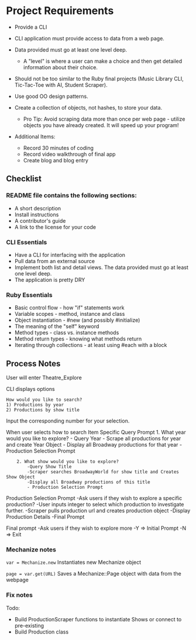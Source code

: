# Project Requirements
- Provide a CLI
- CLI application must provide access to data from a web page.
- Data provided must go at least one level deep.
    - A "level" is where a user can make a choice and then get detailed information about their choice. 
- Should not be too similar to the Ruby final projects (Music Library CLI, Tic-Tac-Toe with AI, Student Scraper).
- Use good OO design patterns. 
- Create a collection of objects, not hashes, to store your data. 
    - Pro Tip: Avoid scraping data more than once per web page - utilize objects you have already created. It will speed up your program!

- Additional Items:
    - Record 30 minutes of coding
    - Record video walkthrough of final app
    - Create blog and blog entry

## Checklist

### README file contains the following sections:
- A short description
- Install instructions
- A contributor's guide
- A link to the license for your code
### CLI Essentials
- Have a CLI for interfacing with the application
- Pull data from an external source
- Implement both list and detail views. The data provided must go at least one level deep.
- The application is pretty DRY
### Ruby Essentials
- Basic control flow - how "if" statements work
- Variable scopes - method, instance and class
- Object instantiation - #new (and possibly #initialize)
- The meaning of the "self" keyword
- Method types - class vs. instance methods
- Method return types - knowing what methods return
- Iterating through collections - at least using #each with a block

## Process Notes

User will enter Theatre_Explore

CLI displays options 

    How would you like to search?
    1) Productions by year
    2) Productions by show title

Input the corresponding number for your selection.

When user selects how to search
    Item Specific Query Prompt
        1. What year would you like to explore?
            - Query Year
            - Scrape all productions for year and create Year Object
            - Display all Broadway productions for that year
            - Production Selection Prompt

        2. What show would you like to explore?
            -Query Show Title
            -Scraper searches BroadwayWorld for show title and Creates Show Object
            -Display all Broadway productions of this title
            - Production Selection Prompt

Production Selection Prompt
    -Ask users if they wish to explore a specific production?
    -User inputs integer to select which production to investigate further.
    -Scraper pulls production url and creates production object
    -Display Production Details
    -Final Prompt

Final prompt
    -Ask users if they wish to explore more
    -Y => Initial Prompt
    -N => Exit


### Mechanize notes

`var = Mechanize.new`  Instantiates new Mechanize object

`page = var.get(URL)` Saves a Mechanize::Page object with data from the webpage

### Fix notes

Todo:
- Build ProductionScraper functions to instantiate Shows or connect to pre-existing
- Build Production class






